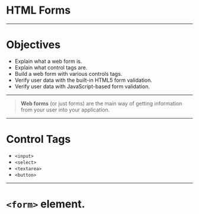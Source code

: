 # HTML Forms

---

# Objectives

- Explain what a web form is.
- Explain what control tags are.
- Build a web form with various controls tags.
- Verify user data with the built-in HTML5 form validation.
- Verify user data with JavaScript-based form validation.

---

> **Web forms** (or just forms) are the main way of getting information from your user into your application. 

---

# Control Tags

- `<input>`
- `<select>`
- `<textarea>`
- `<button>`

---

# `<form>` element.

